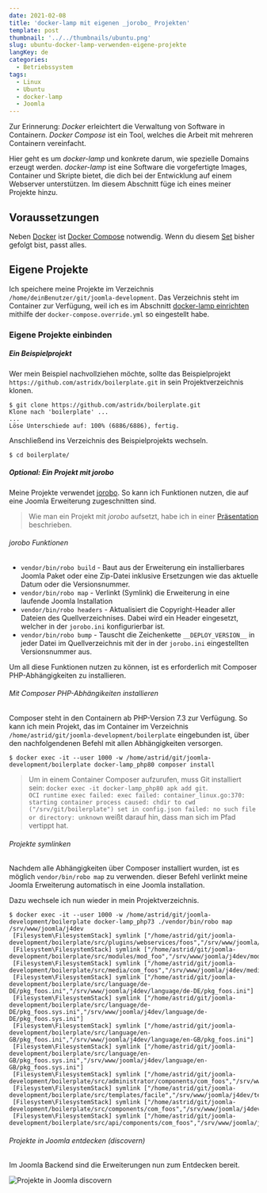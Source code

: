 ```yaml
---
date: 2021-02-08
title: 'docker-lamp mit eigenen _jorobo_ Projekten'
template: post
thumbnail: '../../thumbnails/ubuntu.png'
slug: ubuntu-docker-lamp-verwenden-eigene-projekte
langKey: de
categories:
  - Betriebssystem
tags:
  - Linux
  - Ubuntu
  - docker-lamp
  - Joomla
---
```


Zur Erinnerung: _Docker_ erleichtert die Verwaltung von Software in Containern. _Docker Compose_ ist ein Tool, welches die Arbeit mit mehreren Containern vereinfacht.

Hier geht es um _docker-lamp_ und konkrete darum, wie spezielle Domains erzeugt werden. _docker-lamp_ ist eine Software die vorgefertigte Images, Container und Skripte bietet, die dich bei der Entwicklung auf einem Webserver unterstützen. Im diesem Abschnitt füge ich eines meiner Projekte hinzu.

## Voraussetzungen

Neben [Docker](/ubuntu-docker-einrichten-docker-lamp) ist [Docker Compose](/ubuntu-docker-compose-einrichten-docker-lamp) notwendig. Wenn du diesem [Set](/mein-ubuntu-rechner-mit-docker-lamp-themen/) bisher gefolgt bist, passt alles.

## Eigene Projekte

Ich speichere meine Projekte im Verzeichnis `/home/deinBenutzer/git/joomla-development`. Das Verzeichnis steht im Container zur Verfügung, weil ich es im Abschnitt [docker-lamp einrichten](/ubuntu-docker-lamp-einrichten) mithilfe der `docker-compose.override.yml` so eingestellt habe.

### Eigene Projekte einbinden

##### Ein Beispielprojekt

Wer mein Beispiel nachvollziehen möchte, sollte das Beispielprojekt `https://github.com/astridx/boilerplate.git` in sein Projektverzeichnis klonen.

```
$ git clone https://github.com/astridx/boilerplate.git
Klone nach 'boilerplate' ...
...
Löse Unterschiede auf: 100% (6886/6886), fertig.
```

Anschließend ins Verzeichnis des Beispielprojekts wechseln.

```
$ cd boilerplate/
```

##### Optional: Ein Projekt mit _jorobo_

Meine Projekte verwendet [jorobo](https://github.com/joomla-projects/jorobo). So kann ich Funktionen nutzen, die auf eine Joomla Erweiterung zugeschnitten sind.

> Wie man ein Projekt mit _jorobo_ aufsetzt, habe ich in einer [Präsentation](https://astridx.github.io/9997_jorobo/presentation/index.html#/) beschrieben.

###### _jorobo_ Funktionen

- `vendor/bin/robo build` - Baut aus der Erweiterung ein installierbares Joomla Paket oder eine Zip-Datei inklusive Ersetzungen wie das aktuelle Datum oder die Versionsnummer.
- `vendor/bin/robo map` - Verlinkt (Symlink) die Erweiterung in eine laufende Joomla Installation
- `vendor/bin/robo headers` - Aktualisiert die Copyright-Header aller Dateien des Quellverzeichnises. Dabei wird ein Header eingesetzt, welcher in der `jorobo.ini` konfigurierbar ist.
- `vendor/bin/robo bump` - Tauscht die Zeichenkette `__DEPLOY_VERSION__` in jeder Datei im Quellverzeichnis mit der in der `jorobo.ini` eingestellten Versionsnummer aus.

Um all diese Funktionen nutzen zu können, ist es erforderlich mit Composer PHP-Abhängigkeiten zu installieren.

###### Mit Composer PHP-Abhängikeiten installieren

Composer steht in den Containern ab PHP-Version 7.3 zur Verfügung. So kann ich mein Projekt, das im Container im Verzeichnis `/home/astrid/git/joomla-development/boilerplate` eingebunden ist, über den nachfolgendenen Befehl mit allen Abhängigkeiten versorgen.

```
$ docker exec -it --user 1000 -w /home/astrid/git/joomla-development/boilerplate docker-lamp_php80 composer install

```

> Um in einem Container Composer aufzurufen, muss Git installiert sein: `docker exec -it docker-lamp_php80 apk add git`.  
> `OCI runtime exec failed: exec failed: container_linux.go:370: starting container process caused: chdir to cwd ("/srv/git/boilerplate") set in config.json failed: no such file or directory: unknown` weißt darauf hin, dass man sich im Pfad vertippt hat.

###### Projekte symlinken

Nachdem alle Abhängigkeiten über Composer installiert wurden, ist es möglich `vendor/bin/robo map` zu verwenden. dieser Befehl verlinkt meine Joomla Erweiterung automatisch in eine Joomla installation.

Dazu wechsele ich nun wieder in mein Projektverzeichnis.

```
$ docker exec -it --user 1000 -w /home/astrid/git/joomla-development/boilerplate docker-lamp_php73 ./vendor/bin/robo map /srv/www/joomla/j4dev
 [Filesystem\FilesystemStack] symlink ["/home/astrid/git/joomla-development/boilerplate/src/plugins/webservices/foos","/srv/www/joomla/j4dev/plugins/webservices/foos"]
 [Filesystem\FilesystemStack] symlink ["/home/astrid/git/joomla-development/boilerplate/src/modules/mod_foo","/srv/www/joomla/j4dev/modules/mod_foo"]
 [Filesystem\FilesystemStack] symlink ["/home/astrid/git/joomla-development/boilerplate/src/media/com_foos","/srv/www/joomla/j4dev/media/com_foos"]
 [Filesystem\FilesystemStack] symlink ["/home/astrid/git/joomla-development/boilerplate/src/language/de-DE/pkg_foos.ini","/srv/www/joomla/j4dev/language/de-DE/pkg_foos.ini"]
 [Filesystem\FilesystemStack] symlink ["/home/astrid/git/joomla-development/boilerplate/src/language/de-DE/pkg_foos.sys.ini","/srv/www/joomla/j4dev/language/de-DE/pkg_foos.sys.ini"]
 [Filesystem\FilesystemStack] symlink ["/home/astrid/git/joomla-development/boilerplate/src/language/en-GB/pkg_foos.ini","/srv/www/joomla/j4dev/language/en-GB/pkg_foos.ini"]
 [Filesystem\FilesystemStack] symlink ["/home/astrid/git/joomla-development/boilerplate/src/language/en-GB/pkg_foos.sys.ini","/srv/www/joomla/j4dev/language/en-GB/pkg_foos.sys.ini"]
 [Filesystem\FilesystemStack] symlink ["/home/astrid/git/joomla-development/boilerplate/src/administrator/components/com_foos","/srv/www/joomla/j4dev/administrator/components/com_foos"]
 [Filesystem\FilesystemStack] symlink ["/home/astrid/git/joomla-development/boilerplate/src/templates/facile","/srv/www/joomla/j4dev/templates/facile"]
 [Filesystem\FilesystemStack] symlink ["/home/astrid/git/joomla-development/boilerplate/src/components/com_foos","/srv/www/joomla/j4dev/components/com_foos"]
 [Filesystem\FilesystemStack] symlink ["/home/astrid/git/joomla-development/boilerplate/src/api/components/com_foos","/srv/www/joomla/j4dev/api/components/com_foos"]

```

###### Projekte in Joomla entdecken (discovern)

Im Joomla Backend sind die Erweiterungen nun zum Entdecken bereit.

![Projekte in Joomla discovern](/images/discover.png)
